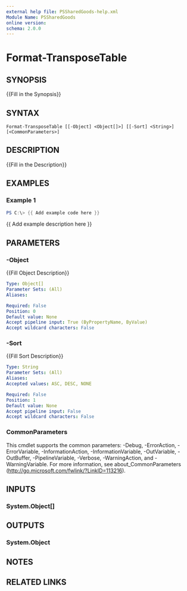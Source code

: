 ```yaml
---
external help file: PSSharedGoods-help.xml
Module Name: PSSharedGoods
online version:
schema: 2.0.0
---
```


# Format-TransposeTable

## SYNOPSIS
{{Fill in the Synopsis}}

## SYNTAX

```
Format-TransposeTable [[-Object] <Object[]>] [[-Sort] <String>] [<CommonParameters>]
```

## DESCRIPTION
{{Fill in the Description}}

## EXAMPLES

### Example 1
```powershell
PS C:\> {{ Add example code here }}
```

{{ Add example description here }}

## PARAMETERS

### -Object
{{Fill Object Description}}

```yaml
Type: Object[]
Parameter Sets: (All)
Aliases:

Required: False
Position: 0
Default value: None
Accept pipeline input: True (ByPropertyName, ByValue)
Accept wildcard characters: False
```

### -Sort
{{Fill Sort Description}}

```yaml
Type: String
Parameter Sets: (All)
Aliases:
Accepted values: ASC, DESC, NONE

Required: False
Position: 1
Default value: None
Accept pipeline input: False
Accept wildcard characters: False
```

### CommonParameters
This cmdlet supports the common parameters: -Debug, -ErrorAction, -ErrorVariable, -InformationAction, -InformationVariable, -OutVariable, -OutBuffer, -PipelineVariable, -Verbose, -WarningAction, and -WarningVariable.
For more information, see about_CommonParameters (http://go.microsoft.com/fwlink/?LinkID=113216).

## INPUTS

### System.Object[]

## OUTPUTS

### System.Object
## NOTES

## RELATED LINKS
